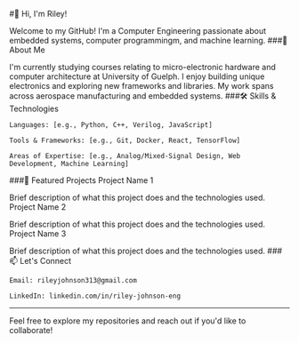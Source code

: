 #👋 Hi, I'm Riley!

Welcome to my GitHub! I'm a Computer Engineering passionate about embedded systems, computer programmingm, and machine learning.
###🚀 About Me

I'm currently studying courses relating to micro-electronic hardware and computer architecture at University of Guelph. I enjoy building unique electronics and exploring new frameworks and libraries. My work spans across aerospace manufacturing and embedded systems.
###🛠️ Skills & Technologies

    Languages: [e.g., Python, C++, Verilog, JavaScript]

    Tools & Frameworks: [e.g., Git, Docker, React, TensorFlow]

    Areas of Expertise: [e.g., Analog/Mixed-Signal Design, Web Development, Machine Learning]

###📂 Featured Projects
Project Name 1

Brief description of what this project does and the technologies used.
Project Name 2

Brief description of what this project does and the technologies used.
Project Name 3

Brief description of what this project does and the technologies used.
###📫 Let's Connect

    Email: rileyjohnson313@gmail.com

    LinkedIn: linkedin.com/in/riley-johnson-eng

---

Feel free to explore my repositories and reach out if you'd like to collaborate!

